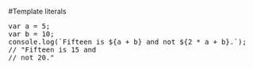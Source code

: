 #Template literals
<pre>
var a = 5;
var b = 10;
console.log(`Fifteen is ${a + b} and not ${2 * a + b}.`);
// "Fifteen is 15 and
// not 20."
</pre>
